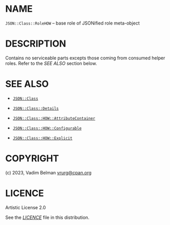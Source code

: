 # NAME

`JSON::Class::RoleHOW` – base role of JSONified role meta-object

# DESCRIPTION

Contains no serviceable parts excepts those coming from consumed helper roles. Refer to the *SEE ALSO* section below.

# SEE ALSO

  - [`JSON::Class`](../Class.md)

  - [`JSON::Class::Details`](Details.md)

  - [`JSON::Class::HOW::AttributeContainer`](HOW/AttributeContainer.md)

  - [`JSON::Class::HOW::Configurable`](HOW/Configurable.md)

  - [`JSON::Class::HOW::Explicit`](HOW/Explicit.md)

# COPYRIGHT

(c) 2023, Vadim Belman <vrurg@cpan.org>

# LICENCE

Artistic License 2.0

See the [*LICENCE*](../../../../LICENCE) file in this distribution.
